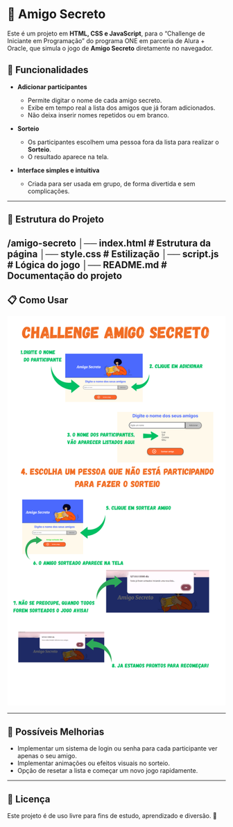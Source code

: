 # 🎁 Amigo Secreto  

Este é um projeto em **HTML, CSS e JavaScript**, para o  “Challenge de Iniciante em Programação” do programa ONE em parceria de Alura + Oracle, que simula o jogo de **Amigo Secreto** diretamente no navegador.  

## 🚀 Funcionalidades  

- **Adicionar participantes**  
  - Permite digitar o nome de cada amigo secreto.  
  - Exibe em tempo real a lista dos amigos que já foram adicionados.  
  - Não deixa inserir nomes repetidos ou em branco.  

- **Sorteio**  
  - Os participantes escolhem uma pessoa fora da lista para realizar o **Sorteio**. 
  - O resultado aparece na tela.  
 
- **Interface simples e intuitiva**  
  - Criada para ser usada em grupo, de forma divertida e sem complicações.  

---

## 📂 Estrutura do Projeto  

/amigo-secreto
│── index.html # Estrutura da página
│── style.css # Estilização
│── script.js # Lógica do jogo
│── README.md # Documentação do projeto
---

## 📋 Como Usar  

![Tela do Sorteio](images/Changelle%20Amigo%20Secreto.png)

---

## 🎯 Possíveis Melhorias  

- Implementar um sistema de login ou senha para cada participante ver apenas o seu amigo.  
- Implementar animações ou efeitos visuais no sorteio.  
- Opção de resetar a lista e começar um novo jogo rapidamente.  

---

## 📜 Licença  

Este projeto é de uso livre para fins de estudo, aprendizado e diversão. 🎉  
